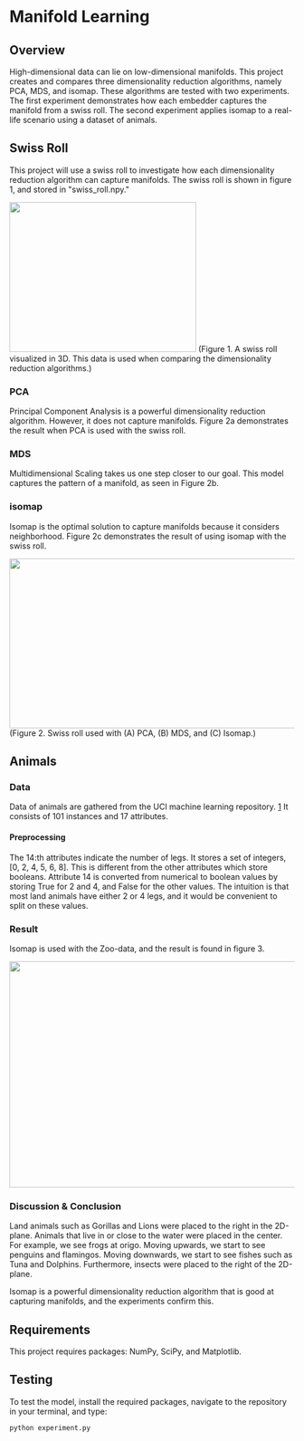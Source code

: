 # Manifold Learning

## Overview
High-dimensional data can lie on low-dimensional manifolds. This project creates and compares three dimensionality reduction algorithms, namely PCA, MDS, and isomap. These algorithms are tested with two experiments. The first experiment demonstrates how each embedder captures the manifold from a swiss roll. The second experiment applies isomap to a real-life scenario using a dataset of animals.

## Swiss Roll
This project will use a swiss roll to investigate how each dimensionality reduction algorithm can capture manifolds. The swiss roll is shown in figure 1, and stored in "swiss_roll.npy."

<img src="https://i.ibb.co/SnxyGT0/data.png" width="330" height="265">
(Figure 1. A swiss roll visualized in 3D. This data is used when comparing the dimensionality reduction algorithms.)

### PCA
Principal Component Analysis is a powerful dimensionality reduction algorithm. However, it does not capture manifolds. Figure 2a demonstrates the result when PCA is used with the swiss roll.

### MDS
Multidimensional Scaling takes us one step closer to our goal. This model captures the pattern of a manifold, as seen in Figure 2b.

### isomap
Isomap is the optimal solution to capture manifolds because it considers neighborhood. Figure 2c demonstrates the result of using isomap with the swiss roll.

<img src="https://i.ibb.co/Ph0Sk8H/Ska-rmavbild-2021-03-19-kl-05-47-57.png" width="850" height="300">
(Figure 2. Swiss roll used with (A) PCA, (B) MDS, and (C) Isomap.)


## Animals

### Data
Data of animals are gathered from the UCI machine learning repository. [1](http://archive.ics.uci.edu/ml/datasets/Zoo) It consists of 101 instances and 17 attributes.

#### Preprocessing
The 14:th attributes indicate the number of legs. It stores a set of integers, [0, 2, 4, 5, 6, 8]. This is different from the other attributes which store booleans. Attribute 14 is converted from numerical to boolean values by storing True for 2 and 4, and False for the other values. The intuition is that most land animals have either 2 or 4 legs, and it would be convenient to split on these values.

### Result
Isomap is used with the Zoo-data, and the result is found in figure 3.

<img src="https://i.ibb.co/hf22KR9/Ska-rmavbild-2021-03-19-kl-05-35-28.png" width="650" height="400">

### Discussion & Conclusion
Land animals such as Gorillas and Lions were placed to the right in the 2D-plane. Animals that live in or close to the water were placed in the center. For example, we see frogs at origo. Moving upwards, we start to see penguins and flamingos. Moving downwards, we start to see fishes such as Tuna and Dolphins. Furthermore, insects were placed to the right of the 2D-plane.  


Isomap is a powerful dimensionality reduction algorithm that is good at capturing manifolds, and the experiments confirm this.


## Requirements
This project requires packages: NumPy, SciPy, and Matplotlib.


## Testing

To test the model, install the required packages, navigate to the repository in your terminal, and type:

```bash
python experiment.py
```
